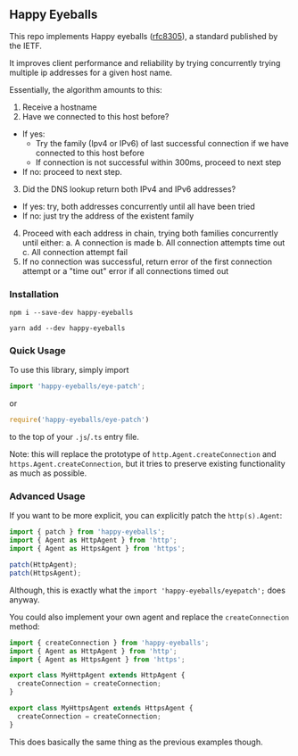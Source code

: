 ## Happy Eyeballs

This repo implements Happy eyeballs ([rfc8305](https://datatracker.ietf.org/doc/html/rfc8305)), a standard published by the IETF.

It improves client performance and reliability by trying concurrently trying multiple ip addresses for a given host name.

Essentially, the algorithm amounts to this:

1. Receive a hostname
2. Have we connected to this host before?
  * If yes:
    * Try the family (Ipv4 or IPv6) of last successful connection if we have connected to this host before
    * If connection is not successful within 300ms, proceed to next step
  * If no: proceed to next step.
3. Did the DNS lookup return both IPv4 and IPv6 addresses?
  * If yes: try, both addresses concurrently until all have been tried
  * If no: just try the address of the existent family
4. Proceed with each address in chain, trying both families concurrently until either:
  a. A connection is made
  b. All connection attempts time out
  c. All connection attempt fail
5. If no connection was successful, return error of the first connection attempt or a "time out" error if all connections timed out


### Installation

```
npm i --save-dev happy-eyeballs
```

```
yarn add --dev happy-eyeballs
```


### Quick Usage

To use this library, simply import

```ts
import 'happy-eyeballs/eye-patch';
```

or

```js
require('happy-eyeballs/eye-patch')
```

to the top of your `.js`/`.ts` entry file.

Note: this will replace the prototype of `http.Agent.createConnection` and `https.Agent.createConnection`, but it tries to preserve existing functionality as much as possible.

### Advanced Usage

If you want to be more explicit, you can explicitly patch the `http(s).Agent`:

```ts
import { patch } from 'happy-eyeballs';
import { Agent as HttpAgent } from 'http';
import { Agent as HttpsAgent } from 'https';

patch(HttpAgent);
patch(HttpsAgent);
```

Although, this is exactly what the `import 'happy-eyeballs/eyepatch';` does anyway.

You could also implement your own agent and replace the `createConnection` method:

```ts
import { createConnection } from 'happy-eyeballs';
import { Agent as HttpAgent } from 'http';
import { Agent as HttpsAgent } from 'https';

export class MyHttpAgent extends HttpAgent {
  createConnection = createConnection;
}

export class MyHttpsAgent extends HttpsAgent {
  createConnection = createConnection;
}
```

This does basically the same thing as the previous examples though.